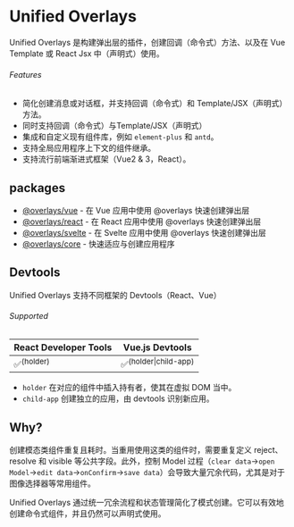 # Unified Overlays

Unified Overlays 是构建弹出层的插件，创建回调（命令式）方法、以及在 Vue Template 或 React Jsx 中（声明式）使用。

###### Features

- 简化创建消息或对话框，并支持回调（命令式）和 Template/JSX（声明式）方法。
- 同时支持回调（命令式）与Template/JSX（声明式）
- 集成和自定义现有组件库，例如 `element-plus` 和 `antd`。
- 支持全局应用程序上下文的组件继承。
- 支持流行前端渐进式框架（Vue2 & 3，React）。

## packages

- [@overlays/vue](/zh/vue/) - 在 Vue 应用中使用 @overlays 快速创建弹出层
- [@overlays/react](/zh/react/) - 在 React 应用中使用 @overlays 快速创建弹出层
- [@overlays/svelte](/zh/core/svelte/) - 在 Svelte 应用中使用 @overlays 快速创建弹出层
- [@overlays/core](/zh/core/functions/constructor.html) - 快速适应与创建应用程序

## Devtools

Unified Overlays 支持不同框架的 Devtools（React、Vue）

###### Supported

| React Developer Tools | Vue.js Devtools                 |
| --------------------- | ------------------------------- |
| ✅<sup>(holder)</sup>  | ✅<sup>(holder\|child-app)</sup> |

- `holder` 在对应的组件中插入持有者，使其在虚拟 DOM 当中。
- `child-app` 创建独立的应用，由 devtools 识别新应用。

## Why?

创建模态类组件重复且耗时。当重用使用这类的组件时，需要重复定义 reject、resolve 和 visible 等公共字段。此外，控制 Model 过程（`clear data`->`open Model`->`edit data`->`onConfirm`->`save data`）会导致大量冗余代码，尤其是对于图像选择器等常用组件。

Unified Overlays 通过统一冗余流程和状态管理简化了模式创建。它可以有效地创建命令式组件，并且仍然可以声明式使用。
